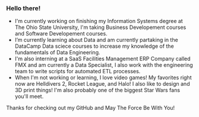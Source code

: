 ### Hello there! 


-  I'm currently working on finishing my Information Systems degree at The Ohio State University, I'm taking Business Developement courses and Software Developement courses.
-  I’m currently learning about Data and am currently partaking in the DataCamp Data sciece courses to increase my knowledge of the fundamentals of Data Engineering.
-  I'm also interning at a SaaS Facilities Management ERP Company called FMX and am currently a Data Specialist, I also work with the engineering team to write scripts for automated ETL processes.
-  When I'm not working or learning, I love video games! My favorites right now are Helldivers 2, Rocket League, and Halo! I also like to design and 3D print things! I'm also probably one of the biggest Star Wars fans you'll meet.


Thanks for checking out my GitHub and May The Force Be With You!
